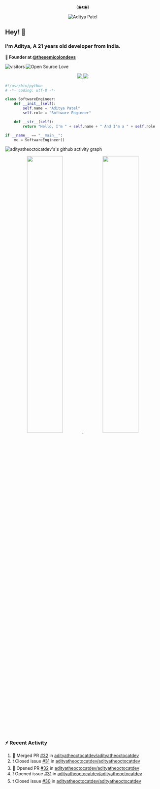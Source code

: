 <div align="center">
  <p> (◉ᴥ◉) </p>
  <img src="https://raw.githubusercontent.com/adityatheoctocatdev/adityatheoctocatdev/main/name.svg" alt="Aditya Patel" />
</div>

## Hey! 👋
### I'm Aditya, A 21 years old developer from India.

**🧭 Founder at [@thesemicolondevs](https://github.com/thesemicolondevs)**

![visitors](https://visitor-badge.laobi.icu/badge?page_id=adityatheoctocatdev.adityatheoctocatdev)
![Open Source Love](https://badges.frapsoft.com/os/v1/open-source.svg?v=102)

<p align="center">
  <a href="https://github.com/adityatheoctocatdev?tab=followers">
    <img src="https://img.shields.io/github/followers/adityatheoctocatdev?tab=followers?label=blue&logo=github&style=for-the-badge" />
  </a>
  <a href="https://twitter.com/adptheoctcatdev">
    <img src="https://img.shields.io/twitter/follow/adptheoctcatdev?label=Twitter&logo=twitter&style=for-the-badge" />
  </a>
</p>

```python
#!/usr/bin/python
# -*- coding: utf-8 -*-

class SoftwareEngineer:
    def __init__(self):
        self.name = "Aditya Patel"
        self.role = "Software Engineer"

    def __str__(self):
        return "Hello, I'm " + self.name + " And I'm a " + self.role

if __name__ == "__main__":
    me = SoftwareEngineer()
```

![adityatheoctocatdev's's github activity graph](https://activity-graph.herokuapp.com/graph?username=adityatheoctocatdev&theme=xcode&hide_border=true)

<p align="center">
  <a href="https://github-readme-stats.vercel.app/api?username=adityatheoctocatdev&show_icons=true&theme=dark&hide_border=true">
    <img width="48%" src="https://github-readme-stats.vercel.app/api?username=adityatheoctocatdev&show_icons=true&theme=dark&hide_border=true" />
  </a>
  <a href="https://github-readme-streak-stats.herokuapp.com/?user=adityatheoctocatdev&theme=dark&hide_border=true">
    <img width="48%" src="https://github-readme-streak-stats.herokuapp.com/?user=adityatheoctocatdev&theme=dark&hide_border=true" />
  </a>
</p>

### :zap: Recent Activity

<!--START_SECTION:activity-->
1. 🎉 Merged PR [#32](https://github.com/adityatheoctocatdev/adityatheoctocatdev/pull/32) in [adityatheoctocatdev/adityatheoctocatdev](https://github.com/adityatheoctocatdev/adityatheoctocatdev)
2. ❗️ Closed issue [#31](https://github.com/adityatheoctocatdev/adityatheoctocatdev/issues/31) in [adityatheoctocatdev/adityatheoctocatdev](https://github.com/adityatheoctocatdev/adityatheoctocatdev)
3. 💪 Opened PR [#32](https://github.com/adityatheoctocatdev/adityatheoctocatdev/pull/32) in [adityatheoctocatdev/adityatheoctocatdev](https://github.com/adityatheoctocatdev/adityatheoctocatdev)
4. ❗️ Opened issue [#31](https://github.com/adityatheoctocatdev/adityatheoctocatdev/issues/31) in [adityatheoctocatdev/adityatheoctocatdev](https://github.com/adityatheoctocatdev/adityatheoctocatdev)
5. ❗️ Closed issue [#30](https://github.com/adityatheoctocatdev/adityatheoctocatdev/issues/30) in [adityatheoctocatdev/adityatheoctocatdev](https://github.com/adityatheoctocatdev/adityatheoctocatdev)
<!--END_SECTION:activity-->
